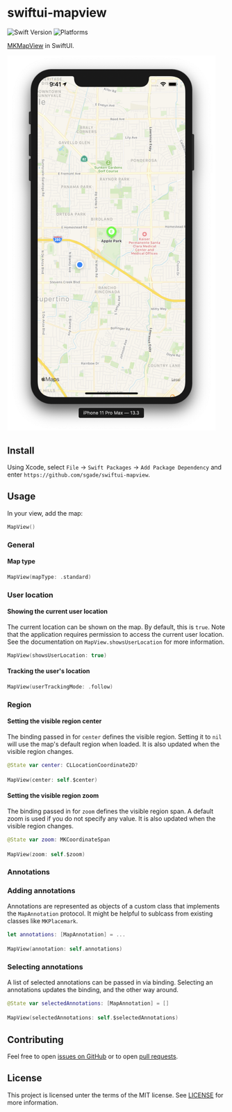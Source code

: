 # swiftui-mapview

![Swift Version](https://img.shields.io/badge/Swift-5.1-orange.svg?logo=swift)
![Platforms](https://img.shields.io/badge/Platforms-iOS-yellow.svg?logo=apple)

[MKMapView](https://developer.apple.com/documentation/mapkit/mkmapview) in SwiftUI.

<img src="assets/screen.png" width="480px">

## Install

Using Xcode, select `File` -> `Swift Packages` -> `Add Package Dependency` and enter `https://github.com/sgade/swiftui-mapview`. 

## Usage

In your view, add the map:

```swift
MapView()
```

### General

#### Map type

```swift
MapView(mapType: .standard)
```

### User location

#### Showing the current user location

The current location can be shown on the map. By default, this is `true`.
Note that the application requires permission to access the current user location.
See the documentation on `MapView.showsUserLocation` for more information.

```swift
MapView(showsUserLocation: true)
```

#### Tracking the user's location

```swift
MapView(userTrackingMode: .follow)
```

### Region

#### Setting the visible region center

The binding passed in for `center` defines the visible region. Setting it to `nil` will use the map's default region when loaded.
It is also updated when the visible region changes.

```swift
@State var center: CLLocationCoordinate2D?

MapView(center: self.$center)
```

#### Setting the visible region zoom

The binding passed in for `zoom` defines the visible region span. A default zoom is used if you do not specify any value.
It is also updated when the visible region changes.

```swift
@State var zoom: MKCoordinateSpan

MapView(zoom: self.$zoom)
```

### Annotations

### Adding annotations

Annotations are represented as objects of a custom class that implements the `MapAnnotation` protocol. 
It might be helpful to sublcass from existing classes like `MKPlacemark`.

```swift
let annotations: [MapAnnotation] = ...

MapView(annotation: self.annotations)
```

### Selecting annotations

A list of selected annotations can be passed in via binding.
Selecting an annotations updates the binding, and the other way around.

```swift
@State var selectedAnnotations: [MapAnnotation] = []

MapView(selectedAnnotations: self.$selectedAnnotations)
```

## Contributing

Feel free to open [issues on GitHub](https://github.com/sgade/swiftui-mapview/issues) or to open [pull requests](https://github.com/sgade/swiftui-mapview/pulls).

## License

This project is licensed unter the terms of the MIT license. See [LICENSE](./LICENSE) for more information.
